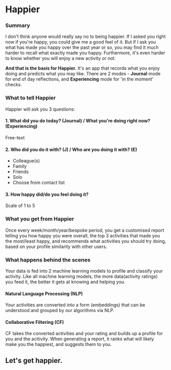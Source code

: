 # Happier

### Summary
I don't think anyone would really say no to being happier. If I asked you right now if you're happy, you could give me a good feel of it. But if I ask you what has made you happy over the past year or so, you may find it much harder to recall what exactly made you happy. Furthermore, it's even harder to know whether you will enjoy a new activity or not.

**And that is the basis for Happier.** It's an app that records what you enjoy doing and predicts what you may like. There are 2 modes - **Journal** mode for end of day reflections, and **Experiencing** mode for 'in the moment' checks.

### What to tell Happier
Happier will ask you 3 questions:

#### 1. What did you do today? (Journal) / What you're doing right now? (Experiencing)
Free-text

#### 2. Who did you do it with? (J) / Who are you doing it with? (E)
+ Colleague(s)
+ Family
+ Friends
+ Solo
+ Choose from contact list

#### 3. How happy did/do you feel doing it?
Scale of 1 to 5


### What you get from Happier
Once every week/month/year/bespoke period, you get a customised report telling you how happy you were overall, the top 3 activities that made you the most/least happy, and recommends what activities you should try doing, based on your profile similarity with other users.

### What happens behind the scenes
Your data is fed into 2 machine learning models to profile and classify your activity. Like all machine learning models, the more data(activity ratings) you feed it, the better it gets at knowing and helping you.

#### Natural Language Processing (NLP)
Your activities are converted into a form (embeddings) that can be understood and grouped by our algorithms via NLP.

#### Collaborative Filtering (CF)
CF takes the converted activities and your rating and builds up a profile for you and the acitivity. When generating a report, it ranks what will likely make you the happiest, and suggests them to you.


## Let's get happier.
